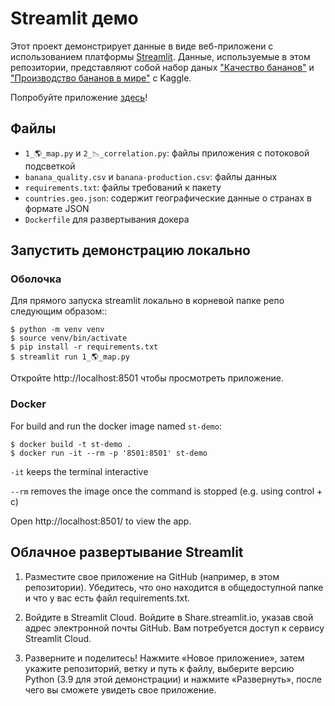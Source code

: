 # Streamlit демо

Этот проект демонстрирует данные в виде веб-приложени с использованием платформы [Streamlit](https://www.streamlit.io/). Данные, используемые в этом репозитории, представляют собой набор даных ["Качество бананов"](https://www.kaggle.com/datasets/l3llff/banana) и ["Производство бананов в мире"](https://www.kaggle.com/datasets/whenamancodes/banana-production-minion-loves-banana) c Kaggle.

Попробуйте приложение [здесь](https://first-project-salasvallejos.streamlit.app/)!

## Файлы

- `1_🌎_map.py` и `2_📉_correlation.py`: файлы приложения с потоковой подсветкой
- `banana_quality.csv` и `banana-production.csv`: файлы данных
- `requirements.txt`: файлы требований к пакету
- `countries.geo.json`: содержит географические данные о странах в формате JSON
- `Dockerfile` для развертывания докера

## Запустить демонстрацию локально

### Оболочка

Для прямого запуска streamlit локально в корневой папке репо следующим образом::

```shell
$ python -m venv venv
$ source venv/bin/activate
$ pip install -r requirements.txt
$ streamlit run 1_🌎_map.py
```
Откройте http://localhost:8501 чтобы просмотреть приложение.

### Docker

For build and run the docker image named `st-demo`:

```
$ docker build -t st-demo .
$ docker run -it --rm -p '8501:8501' st-demo
```

`-it` keeps the terminal interactive

`--rm` removes the image once the command is stopped (e.g. using control + c)

Open http://localhost:8501/ to view the app.

## Облачное развертывание Streamlit
 
1. Разместите свое приложение на GitHub (например, в этом репозитории). Убедитесь, что оно находится в общедоступной папке и что у вас есть файл requirements.txt.
   
2. Войдите в Streamlit Cloud. Войдите в Share.streamlit.io, указав свой адрес электронной почты GitHub. Вам потребуется доступ к сервису Streamlit Cloud.

3. Разверните и поделитесь!
Нажмите «Новое приложение», затем укажите репозиторий, ветку и путь к файлу, выберите версию Python (3.9 для этой демонстрации) и нажмите «Развернуть», после чего вы сможете увидеть свое приложение.
